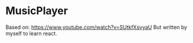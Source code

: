 # MusicPlayer

Based on: https://www.youtube.com/watch?v=SUtkfXsvyaU
But written by myself to learn react.
